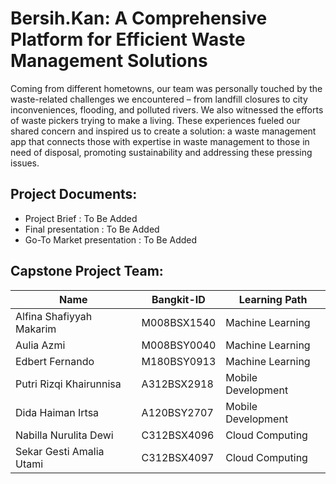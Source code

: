# Bersih.Kan: A Comprehensive Platform for Efficient Waste Management Solutions

<!--![Mock-Up Application](https://github.com/BersihKan-CH2PS361/.github/blob/4de3cd7a6cb8195e80f2c90390ce270520c48f16/documentation/mockup%20(1).png)-->

Coming from different hometowns, our team was personally touched by the waste-related challenges we encountered – from landfill closures to city inconveniences, flooding, and polluted rivers. We also witnessed the efforts of waste pickers trying to make a living. These experiences fueled our shared concern and inspired us to create a solution: a waste management app that connects those with expertise in waste management to those in need of disposal, promoting sustainability and addressing these pressing issues.

## Project Documents:
- Project Brief : To Be Added
- Final presentation : To Be Added
- Go-To Market presentation : To Be Added

<!-- ## Project Resource: 
- Paper Reference:  -->

## Capstone Project Team: 
| Name | Bangkit-ID | Learning Path |
| ------ | ------ | ------ | 
| Alfina Shafiyyah Makarim  | M008BSX1540  | Machine Learning |
| Aulia Azmi  | M008BSY0040  | Machine Learning |
| Edbert Fernando | M180BSY0913  | Machine Learning |
| Putri Rizqi Khairunnisa | A312BSX2918 | Mobile Development |
| Dida Haiman Irtsa | A120BSY2707 | Mobile Development |
| Nabilla Nurulita Dewi  | C312BSX4096 | Cloud Computing |
| Sekar Gesti Amalia Utami  | C312BSX4097 | Cloud Computing |
